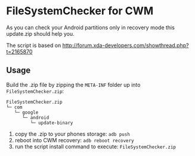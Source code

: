 # FileSystemChecker for CWM

As you can check your Android partitions only in recovery mode this update.zip should help you.

The script is based on http://forum.xda-developers.com/showthread.php?t=2165870

## Usage

Build the .zip file by zipping the `META-INF` folder up into `FileSystemChecker.zip`:

```
FileSystemChecker.zip
└─ com
   └─ google
      └─ android
         └─ update-binary
```

1. copy the .zip to your phones storage: `adb push`
2. reboot into CWM recovery: `adb reboot recovery`
3. run the script install command to execute: `FileSystemChecker.zip`
